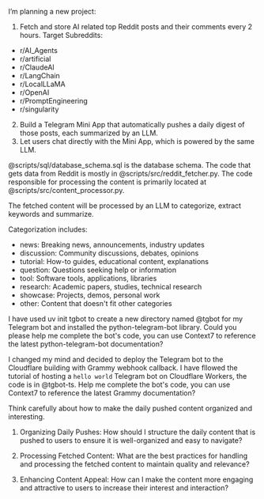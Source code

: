 I’m planning a new project:

1. Fetch and store AI related top Reddit posts and their comments every 2 hours. Target Subreddits:

- r/AI_Agents
- r/artificial
- r/ClaudeAI
- r/LangChain
- r/LocalLLaMA
- r/OpenAI
- r/PromptEngineering
- r/singularity

2. Build a Telegram Mini App that automatically pushes a daily digest of those posts, each summarized by an LLM.
3. Let users chat directly with the Mini App, which is powered by the same LLM.

@scripts/sql/database_schema.sql is the database schema.
The code that gets data from Reddit is mostly in @scripts/src/reddit_fetcher.py.
The code responsible for processing the content is primarily located at @scripts/src/content_processor.py.

The fetched content will be processed by an LLM to categorize, extract keywords and summarize.

Categorization includes:

- news: Breaking news, announcements, industry updates
- discussion: Community discussions, debates, opinions
- tutorial: How-to guides, educational content, explanations
- question: Questions seeking help or information
- tool: Software tools, applications, libraries
- research: Academic papers, studies, technical research
- showcase: Projects, demos, personal work
- other: Content that doesn't fit other categories

I have used uv init tgbot to create a new directory named @tgbot for my Telegram bot and installed the python-telegram-bot library. Could you please help me complete the bot's code, you can use Context7 to reference the latest python-telegram-bot documentation?

I changed my mind and decided to deploy the Telegram bot to the Cloudflare building with Grammy webhook callback. I have fllowed the tutorial of hosting a `hello world` Telegram bot on Cloudflare Workers, the code is in @tgbot-ts. Help me complete the bot's code, you can use Context7 to reference the latest Grammy documentation?

Think carefully about how to make the daily pushed content organized and interesting.

1. Organizing Daily Pushes: How should I structure the daily content that is pushed to users to ensure it is well-organized and easy to navigate?

2. Processing Fetched Content: What are the best practices for handling and processing the fetched content to maintain quality and relevance?

3. Enhancing Content Appeal: How can I make the content more engaging and attractive to users to increase their interest and interaction?
